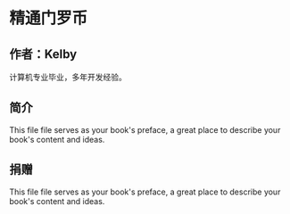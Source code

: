 # 精通门罗币

## 作者：Kelby

计算机专业毕业，多年开发经验。

## 简介

This file file serves as your book's preface, a great place to describe your book's content and ideas.

## 捐赠

This file file serves as your book's preface, a great place to describe your book's content and ideas.

